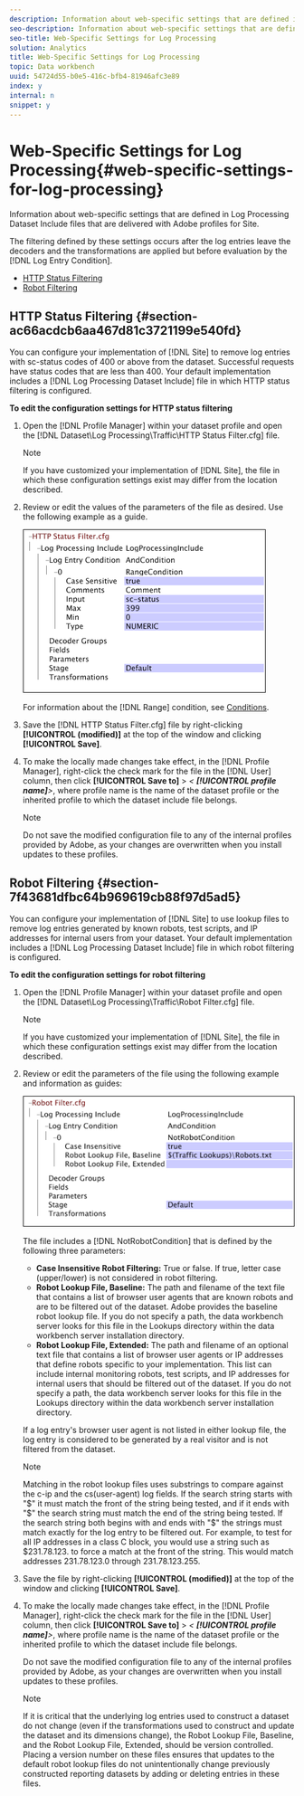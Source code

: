 ```yaml
---
description: Information about web-specific settings that are defined in Log Processing Dataset Include files that are delivered with Adobe profiles for Site.
seo-description: Information about web-specific settings that are defined in Log Processing Dataset Include files that are delivered with Adobe profiles for Site.
seo-title: Web-Specific Settings for Log Processing
solution: Analytics
title: Web-Specific Settings for Log Processing
topic: Data workbench
uuid: 54724d55-b0e5-416c-bfb4-81946afc3e89
index: y
internal: n
snippet: y
---
```


# Web-Specific Settings for Log Processing{#web-specific-settings-for-log-processing}

Information about web-specific settings that are defined in Log Processing Dataset Include files that are delivered with Adobe profiles for Site.

 The filtering defined by these settings occurs after the log entries leave the decoders and the transformations are applied but before evaluation by the [!DNL Log Entry Condition].

* [HTTP Status Filtering](../../../home/c-dataset-const-proc/c-config-web-data/c-web-spec-log-proc.md#section-ac66acdcb6aa467d81c3721199e540fd) 
* [Robot Filtering](../../../home/c-dataset-const-proc/c-config-web-data/c-web-spec-log-proc.md#section-7f43681dfbc64b969619cb88f97d5ad5)

## HTTP Status Filtering {#section-ac66acdcb6aa467d81c3721199e540fd}

You can configure your implementation of [!DNL Site] to remove log entries with sc-status codes of 400 or above from the dataset. Successful requests have status codes that are less than 400. Your default implementation includes a [!DNL Log Processing Dataset Include] file in which HTTP status filtering is configured.

**To edit the configuration settings for HTTP status filtering**

1. Open the [!DNL Profile Manager] within your dataset profile and open the [!DNL Dataset\Log Processing\Traffic\HTTP Status Filter.cfg] file.

   >[!NOTE]
   >
   >If you have customized your implementation of [!DNL Site], the file in which these configuration settings exist may differ from the location described.

1. Review or edit the values of the parameters of the file as desired. Use the following example as a guide.

   ![](assets/cfg_WebParameters_HTTPStatusFilter.png)

   For information about the [!DNL Range] condition, see [Conditions](../../../home/c-dataset-const-proc/c-conditions/c-conditions.md#concept-9a576a00d5db48e7a599016c441e39e0). 

1. Save the [!DNL HTTP Status Filter.cfg] file by right-clicking **[!UICONTROL (modified)]** at the top of the window and clicking **[!UICONTROL Save]**. 

1. To make the locally made changes take effect, in the [!DNL Profile Manager], right-click the check mark for the file in the [!DNL User] column, then click **[!UICONTROL Save to]** > *< **[!UICONTROL profile name]**>*, where profile name is the name of the dataset profile or the inherited profile to which the dataset include file belongs.

   >[!NOTE]
   >
   >Do not save the modified configuration file to any of the internal profiles provided by Adobe, as your changes are overwritten when you install updates to these profiles.

## Robot Filtering {#section-7f43681dfbc64b969619cb88f97d5ad5}

You can configure your implementation of [!DNL Site] to use lookup files to remove log entries generated by known robots, test scripts, and IP addresses for internal users from your dataset. Your default implementation includes a [!DNL Log Processing Dataset Include] file in which robot filtering is configured.

**To edit the configuration settings for robot filtering**

1. Open the [!DNL Profile Manager] within your dataset profile and open the [!DNL Dataset\Log Processing\Traffic\Robot Filter.cfg] file.

   >[!NOTE]
   >
   >If you have customized your implementation of [!DNL Site], the file in which these configuration settings exist may differ from the location described.

1. Review or edit the parameters of the file using the following example and information as guides:

   ![](assets/cfg_WebParameters_RobotFilter.png)

   The file includes a [!DNL NotRobotCondition] that is defined by the following three parameters:

    * **Case Insensitive Robot Filtering:** True or false. If true, letter case (upper/lower) is not considered in robot filtering. 
    * **Robot Lookup File, Baseline:** The path and filename of the text file that contains a list of browser user agents that are known robots and are to be filtered out of the dataset. Adobe provides the baseline robot lookup file. If you do not specify a path, the data workbench server looks for this file in the Lookups directory within the data workbench server installation directory. 
    * **Robot Lookup File, Extended:** The path and filename of an optional text file that contains a list of browser user agents or IP addresses that define robots specific to your implementation. This list can include internal monitoring robots, test scripts, and IP addresses for internal users that should be filtered out of the dataset. If you do not specify a path, the data workbench server looks for this file in the Lookups directory within the data workbench server installation directory.

   If a log entry's browser user agent is not listed in either lookup file, the log entry is considered to be generated by a real visitor and is not filtered from the dataset.

   >[!NOTE]
   >
   >Matching in the robot lookup files uses substrings to compare against the c-ip and the cs(user-agent) log fields. If the search string starts with "$" it must match the front of the string being tested, and if it ends with "$" the search string must match the end of the string being tested. If the search string both begins with and ends with "$" the strings must match exactly for the log entry to be filtered out. For example, to test for all IP addresses in a class C block, you would use a string such as $231.78.123. to force a match at the front of the string. This would match addresses 231.78.123.0 through 231.78.123.255.

1. Save the file by right-clicking **[!UICONTROL (modified)]** at the top of the window and clicking **[!UICONTROL Save]**. 

1. To make the locally made changes take effect, in the [!DNL Profile Manager], right-click the check mark for the file in the [!DNL User] column, then click **[!UICONTROL Save to]** > *< **[!UICONTROL profile name]**>*, where profile name is the name of the dataset profile or the inherited profile to which the dataset include file belongs.

   Do not save the modified configuration file to any of the internal profiles provided by Adobe, as your changes are overwritten when you install updates to these profiles.

   >[!NOTE]
   >
   >If it is critical that the underlying log entries used to construct a dataset do not change (even if the transformations used to construct and update the dataset and its dimensions change), the Robot Lookup File, Baseline, and the Robot Lookup File, Extended, should be version controlled. Placing a version number on these files ensures that updates to the default robot lookup files do not unintentionally change previously constructed reporting datasets by adding or deleting entries in these files.

